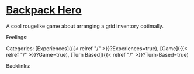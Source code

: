 # [Backpack Hero](https://thejaspel.itch.io/backpack-hero)

A cool rougelike game about arranging a grid inventory optimally.

Feelings: 



Categories: [Experiences]({{< relref "/" >}}?Experiences=true),
[Game]({{< relref "/" >}}?Game=true),
[Turn Based]({{< relref "/" >}}?Turn-Based=true)

Backlinks: 